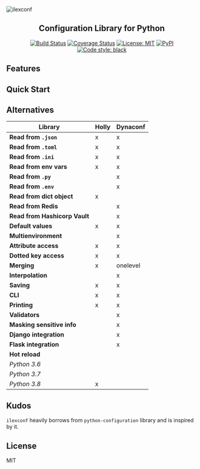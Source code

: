 ![ilexconf](docs/img/logo.png)

<h2 align="center">Configuration Library for Python</h2>

<p align="center">
<a href="https://travis-ci.com/psf/black"><img alt="Build Status" src="https://travis-ci.com/psf/black.svg?branch=master"></a>
<a href="https://coveralls.io/github/psf/black?branch=master"><img alt="Coverage Status" src="https://coveralls.io/repos/github/psf/black/badge.svg?branch=master"></a>
<a href="https://github.com/psf/black/blob/master/LICENSE"><img alt="License: MIT" src="https://black.readthedocs.io/en/stable/_static/license.svg"></a>
<a href="https://pypi.org/project/black/"><img alt="PyPI" src="https://img.shields.io/pypi/v/black"></a>
<a href="https://github.com/psf/black"><img alt="Code style: black" src="https://img.shields.io/badge/code%20style-black-000000.svg"></a>
</p>

## Features

## Quick Start

## Alternatives

| Library                           | Holly | Dynaconf |
| --------------------------------- | ----- | -------- |
| **Read from `.json`**             | x     | x        |
| **Read from `.toml`**             | x     | x        |
| **Read from `.ini`**              | x     | x        |
| **Read from env vars**            | x     | x        |
| **Read from `.py`**               |       | x        |
| **Read from `.env`**              |       | x        |
| **Read from dict object**         | x     |          |
| **Read from Redis**               |       | x        |
| **Read from Hashicorp Vault**     |       | x        |
| **Default values**                | x     | x        |         
| **Multienvironment**              |       | x        |
| **Attribute access**              | x     | x        |
| **Dotted key access**             | x     | x        |
| **Merging**                       | x     | onelevel |
| **Interpolation**                 |       | x        |
| **Saving**                        | x     | x        |
| **CLI**                           | x     | x        |
| **Printing**                      | x     | x        |
| **Validators**                    |       | x        |
| **Masking sensitive info**        |       | x        |
| **Django integration**            |       | x        |
| **Flask integration**             |       | x        |
| **Hot reload**                    |       |          |
| *Python 3.6*                      |       |          |
| *Python 3.7*                      |       |          |
| *Python 3.8*                      | x     |          |

## Kudos

`ilexconf` heavily borrows from `python-configuration` library and is inspired by it.

## License

MIT